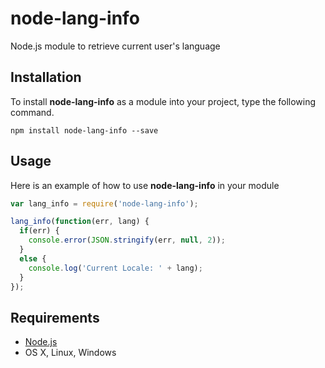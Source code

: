 node-lang-info
==============

Node.js module to retrieve current user's language

Installation
------------

To install **node-lang-info** as a module into your project, type the following command.

    npm install node-lang-info --save

Usage
-----

Here is an example of how to use **node-lang-info** in your module

```javascript
var lang_info = require('node-lang-info');

lang_info(function(err, lang) {
  if(err) {
    console.error(JSON.stringify(err, null, 2));
  }
  else {
    console.log('Current Locale: ' + lang);
  }
});
```

Requirements
------------

* [Node.js](http://nodejs.org/)
* OS X, Linux, Windows
